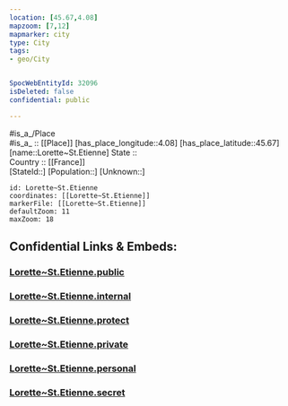 ```yaml
---
location: [45.67,4.08] 
mapzoom: [7,12] 
mapmarker: city 
type: City
tags:
- geo/City


SpocWebEntityId: 32096
isDeleted: false
confidential: public

---
```

#is_a_/Place  
#is_a_ :: [[Place]] 
[has_place_longitude::4.08] 
[has_place_latitude::45.67] 
[name::Lorette~St.Etienne] 
State ::  
Country :: [[France]]  
[StateId::] 
[Population::] 
[Unknown::] 


```leaflet
id: Lorette~St.Etienne
coordinates: [[Lorette~St.Etienne]] 
markerFile: [[Lorette~St.Etienne]] 
defaultZoom: 11 
maxZoom: 18
```


## Confidential Links & Embeds: 

### [Lorette~St.Etienne.public](/_public/\Earth\Continent\Europe\Europe~West\France\regions~France\Auvergne-Rhône-Alpes\departments~Auvergne-Rhône-Alpes\Loire\communes~Loire\Montbrison\cities~MontbrisonLorette~St.Etienne.public.md) 

### [Lorette~St.Etienne.internal](/_internal/\Earth\Continent\Europe\Europe~West\France\regions~France\Auvergne-Rhône-Alpes\departments~Auvergne-Rhône-Alpes\Loire\communes~Loire\Montbrison\cities~MontbrisonLorette~St.Etienne.internal.md) 

### [Lorette~St.Etienne.protect](/_protect/\Earth\Continent\Europe\Europe~West\France\regions~France\Auvergne-Rhône-Alpes\departments~Auvergne-Rhône-Alpes\Loire\communes~Loire\Montbrison\cities~MontbrisonLorette~St.Etienne.protect.md) 

### [Lorette~St.Etienne.private](/_private/\Earth\Continent\Europe\Europe~West\France\regions~France\Auvergne-Rhône-Alpes\departments~Auvergne-Rhône-Alpes\Loire\communes~Loire\Montbrison\cities~MontbrisonLorette~St.Etienne.private.md) 

### [Lorette~St.Etienne.personal](/_personal/\Earth\Continent\Europe\Europe~West\France\regions~France\Auvergne-Rhône-Alpes\departments~Auvergne-Rhône-Alpes\Loire\communes~Loire\Montbrison\cities~MontbrisonLorette~St.Etienne.personal.md) 

### [Lorette~St.Etienne.secret](/_secret/\Earth\Continent\Europe\Europe~West\France\regions~France\Auvergne-Rhône-Alpes\departments~Auvergne-Rhône-Alpes\Loire\communes~Loire\Montbrison\cities~MontbrisonLorette~St.Etienne.secret.md)

